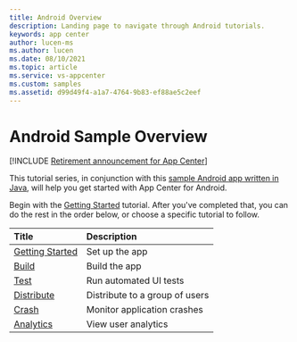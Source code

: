 ```yaml
---
title: Android Overview
description: Landing page to navigate through Android tutorials.
keywords: app center
author: lucen-ms
ms.author: lucen
ms.date: 08/10/2021
ms.topic: article
ms.service: vs-appcenter
ms.custom: samples
ms.assetid: d99d49f4-a1a7-4764-9b83-ef88ae5c2eef
---
```


# Android Sample Overview

[!INCLUDE [Retirement announcement for App Center](~/includes/retirement.md)]

This tutorial series, in conjunction with this [sample Android app written in Java](https://github.com/microsoft/appcenter-sampleapp-android/tree/master), will help you get started with App Center for Android.

Begin with the [Getting Started](getting-started.md) tutorial. After you've completed that, you can do the rest in the order below, or choose a specific tutorial to follow.

| Title                                 | Description                    |
|:--------------------------------------|:-------------------------------|
| [Getting Started](getting-started.md) | Set up the app                 |
| [Build](build.md)                     | Build the app                  |
| [Test](test.md)                       | Run automated UI tests         |
| [Distribute](distribute.md)           | Distribute to a group of users |
| [Crash](crashes.md)                   | Monitor application crashes    |
| [Analytics](analytics.md)             | View user analytics            |
